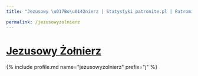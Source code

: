 ```yaml
---
title: "Jezusowy \u017Bo\u0142nierz | Statystyki patronite.pl | Patromierz"

permalink: /jezusowyzolnierz
---
```


# [Jezusowy Żołnierz](https://patronite.pl/jezusowyzolnierz)

{% include profile.md name="jezusowyzolnierz" prefix="j" %}

